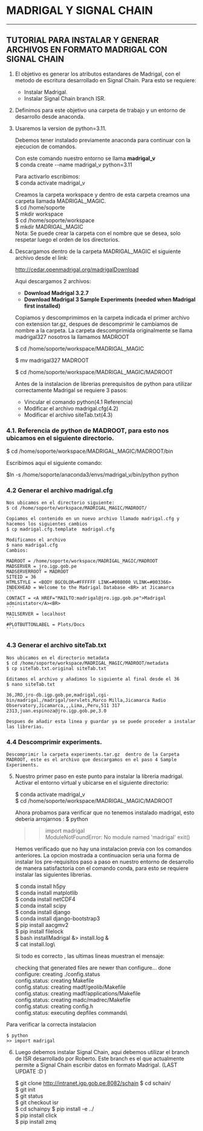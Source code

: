#  MADRIGAL Y SIGNAL CHAIN
---
## TUTORIAL PARA INSTALAR Y GENERAR ARCHIVOS EN FORMATO MADRIGAL CON SIGNAL CHAIN

1. El objetivo es generar los atributos estandares de Madrigal, con el metodo de escritura desarrollado en Signal Chain.
   Para esto se requiere:

   * Instalar Madrigal.
   * Instalar Signal Chain branch ISR.

2. Definimos para este objetivo una carpeta de trabajo y un entorno de desarrollo desde anaconda.

3. Usaremos la version de python=3.11.
   
   Debemos tener instalado previamente anaconda para continuar con la ejecucion de comandos.

   Con este comando nuestro entorno se llama **madrigal_v**   
   $ conda create --name madrigal_v python=3.11

   Para activarlo escribimos:\
   $ conda activate madrigal_v 

   Creamos la carpeta workspace y dentro de esta carpeta creamos una carpeta llamada MADRIGAL_MAGIC.\
   $ cd /home/soporte\
   $ mkdir workspace\
   $ cd /home/soporte/workspace\
   $ mkdir MADRIGAL_MAGIC\
   Nota: Se puede crear la carpeta con el nombre que se desea, solo respetar luego el orden de los directorios.

4. Descargamos dentro de la carpeta MADRIGAL_MAGIC  el siguiente archivo desde el link:
   
   http://cedar.openmadrigal.org/madrigalDownload
   
   Aqui descargamos 2 archivos: 
   * **Download Madrigal 3.2.7**
   * **Download Madrigal 3 Sample Experiments (needed when Madrigal first installed)**

   Copiamos y descomprimimos en la carpeta indicada  el primer archivo con extension tar.gz, despues de descomprimir le cambiamos de nombre a la carpeta.
   La carpeta descomprimida originalmente se llama madrigal327 nosotros la llamamos MADROOT
   
   $ cd /home/soporte/workspace/MADRIGAL_MAGIC 

   $ mv madrigal327 MADROOT

   $ cd /home/soporte/workspace/MADRIGAL_MAGIC/MADROOT
   
   Antes de  la instalacion de librerias prerequisitos de python para utilizar correctamente Madrigal se requiere 3 pasos:
    * Vincular el comando python(4.1 Referencia)
    * Modificar el archivo madrigal.cfg(4.2)
    * Modificar el archivo siteTab.txt(4.3)

### 4.1. Referencia de python de MADROOT, para esto nos ubicamos en el siguiente directorio.

   $ cd /home/soporte/workspace/MADRIGAL_MAGIC/MADROOT/bin
   
   Escribimos aqui el siguiente comando:

   $ln -s /home/soporte/anaconda3/envs/madrigal_v/bin/python python 

### 4.2 Generar el archivo madrigal.cfg

    Nos ubicamos en el directorio siguiente: 
    $ cd /home/soporte/workspace/MADRIGAL_MAGIC/MADROOT/ 

    Copiamos el contenido en un nuevo archivo llamado madrigal.cfg y hacemos los siguientes cambios 
    $ cp madrigal.cfg.template  madrigal.cfg 

    Modificamos el archivo  
    $ nano madrigal.cfg 
    Cambios: 
    
    MADROOT = /home/soporte/workspace/MADRIGAL_MAGIC/MADROOT
    MADSERVER = jro.igp.gob.pe
    MADSERVERROOT = MADROOT
    SITEID = 36
    HTMLSTYLE = <BODY BGCOLOR=#FFFFFF LINK=#008000 VLINK=#003366>
    INDEXHEAD = Welcome to the Madrigal Database <BR> at Jicamarca
    ```
    CONTACT = <A HREF="MAILTO:madrigal@jro.igp.gob.pe">Madrigal administator</A><BR>
    ```
    MAILSERVER = localhost
    ```
    #PLOTBUTTONLABEL = Plots/Docs
    ```
### 4.3 Generar el archivo siteTab.txt
    
    Nos ubicamos en el directorio metadata
    $ cd /home/soporte/workspace/MADRIGAL_MAGIC/MADROOT/metadata 
    $ cp siteTab.txt.original siteTab.txt 
    
    Editamos el archivo y añadimos lo siguiente al final desde el 36
    $ nano siteTab.txt 
    
    36,JRO,jro-db.igp.gob.pe,madrigal,cgi-bin/madrigal,/madrigal/servlets,Marco Milla,Jicamarca Radio Observatory,Jicamarca,,,Lima,,Peru,511 317 2313,juan.espinoza@jro.igp.gob.pe,3.0
   
    Despues de añadir esta linea y guardar ya se puede proceder a instalar las librerias.

### 4.4 Descomprimir experiments.
    Descomprimir la carpeta experiments.tar.gz  dentro de la Carpeta MADROOT, este es el archivo que descargamos en el paso 4 Sample Experiments.


5. Nuestro primer paso  en este punto para instalar la libreria madrigal. Activar el entorno virtual y ubicarse en el siguiente directorio:

   $ conda activate madrigal_v\
   $ cd /home/soporte/workspace/MADRIGAL_MAGIC/MADROOT

   Ahora probamos para verificar que no tenemos instalado madrigal, esto deberia arrojarnos :
   $ python 
   >> import madrigal\
   ModuleNotFoundError: No module named 'madrigal'
   >> exit()
   
   Hemos verificado que no hay una instalacion previa con los comandos anteriores.
   La opcion mostrada a continuacion seria una forma de instalar los pre-requisitos paso a paso en nuestro entorno de desarrollo de manera satisfactoria con el comando conda, para esto se requiere instalar las siguientes librerias.
 
   $ conda install h5py\
   $ conda install matplotlib\
   $ conda install netCDF4 \
   $ conda install scipy\
   $ conda install django\
   $ conda install django-bootstrap3\
   $ pip install aacgmv2\
   $ pip install filelock\
   $ bash installMadrigal  &> install.log &\
   $ cat install.log\

   
   Si todo es correcto , las ultimas lineas muestran el mensaje:

   checking that generated files are newer than configure... done\
   configure: creating ./config.status\
   config.status: creating Makefile\
   config.status: creating madf/geolib/Makefile\
   config.status: creating madf/applications/Makefile\
   config.status: creating madc/madrec/Makefile\
   config.status: creating config.h\
   config.status: executing depfiles commands\

  Para verificar la correcta instalacion

    $ python
    >> import madrigal


6. Luego debemos  instalar Signal Chain, aqui debemos utilizar el branch de ISR desarrollado por Roberto. Este branch es el que actualmente permite a Signal Chain escribir datos en formato Madrigal.
   (LAST UPDATE :D )

   $ git clone http://intranet.igp.gob.pe:8082/schain
   $ cd schain/ \
   $ git init\
   $ git status\
   $ git checkout isr\
   $ cd schainpy
   $ pip install -e ../ \
   $ pip install click\
   $ pip install zmq


